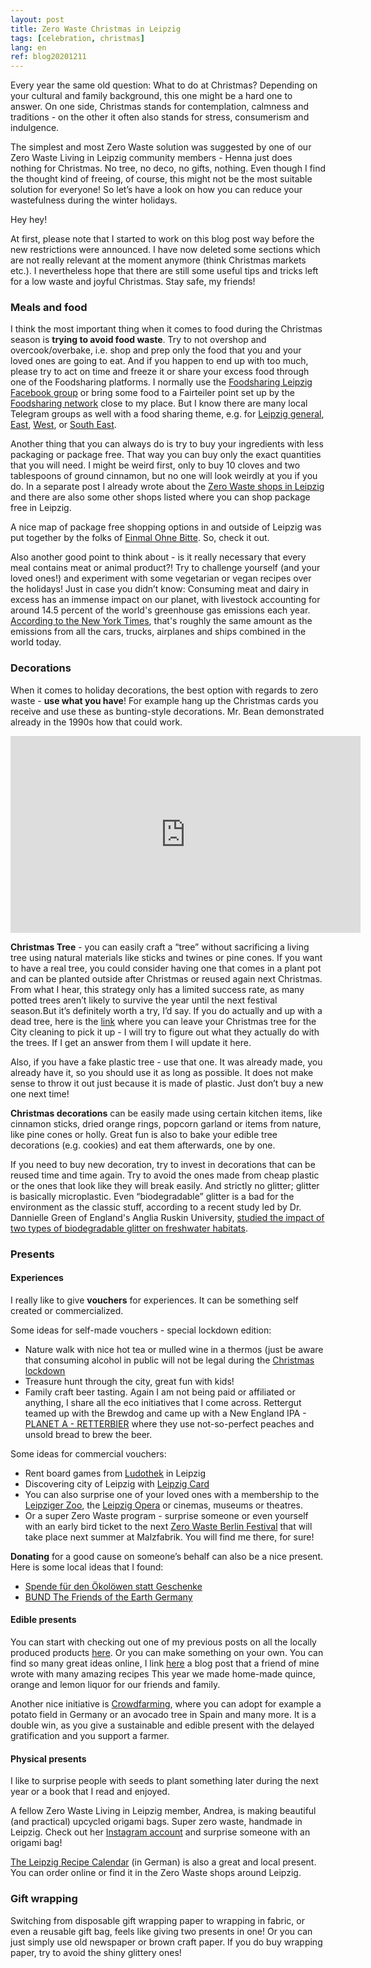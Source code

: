 ```yaml
---
layout: post
title: Zero Waste Christmas in Leipzig
tags: [celebration, christmas]
lang: en
ref: blog20201211
---
```


Every year the same old question: What to do at Christmas? Depending on your cultural and family background, this one might be a hard one to answer. On one side, Christmas stands for contemplation, calmness and traditions - on the other it often also stands for stress, consumerism and indulgence.

The simplest and most Zero Waste solution was suggested by one of our Zero Waste Living in Leipzig community members - Henna just does nothing for Christmas. No tree, no deco, no gifts, nothing. Even though I find the thought kind of freeing, of course, this might not be the most suitable solution for everyone! So let’s have a look on how you can reduce your wastefulness during the winter holidays. 


Hey hey!

At first, please note that I started to work on this blog post way before the new restrictions were announced. I have now deleted some sections which are not really relevant at the moment anymore (think Christmas markets etc.). I nevertheless hope that there are still some useful tips and tricks left for a low waste and joyful Christmas. Stay safe, my friends!

### Meals and food

I think the most important thing when it comes to food during the Christmas season is <strong>trying to avoid food waste</strong>. 
Try to not overshop and overcook/overbake, i.e. shop and prep only the food that you and your loved ones are going to eat. And if you happen to end up with too much, please try to act on time and freeze it or share your excess food through one of the Foodsharing platforms. I normally use the [Foodsharing Leipzig Facebook group]( https://www.facebook.com/groups/443121132402475) or bring some food to a Fairteiler point set up by the [Foodsharing network](https://foodsharing.de/) close to my place. But I know there are many local Telegram groups as well with a food sharing theme, e.g. for [Leipzig general](https://t.me/FoodSharingLE), [East](https://t.me/foodsharing_LE_Ost), [West](https://t.me/foodsharing_LE_West), or [South East](https://t.me/foodsharing_LE_Suedost).

Another thing that you can always do is try to buy your ingredients with less packaging or package free. That way you can buy only the exact quantities that you will need. I might be weird first, only to buy 10 cloves and two tablespoons of ground cinnamon, but no one will look weirdly at you if you do. In a separate post I already wrote about the [Zero Waste shops in Leipzig](/en/package-free-shopping-in-Leipzig) and there are also some other shops listed where you can shop package free in Leipzig.

A nice map of package free shopping options in and outside of Leipzig was put together by the folks of [Einmal Ohne Bitte](https://einmalohnebitte.de/en/geschaefte/karte_bundesland/Sachsen/). So, check it out.

Also another good point to think about - is it really necessary that every meal contains meat or animal product?! Try to challenge yourself (and your loved ones!) and experiment with some vegetarian or vegan recipes over the holidays! Just in case you didn’t know: Consuming meat and dairy in excess has an immense impact on our planet, with livestock accounting for around 14.5 percent of the world's greenhouse gas emissions each year. [According to the New York Times](https://www.nytimes.com/interactive/2019/04/30/dining/climate-change-food-eating-habits.html#:~:text=Meat%20and%20dairy%2C%20particularly%20from,combined%20in%20the%20world%20today), that's roughly the same amount as the emissions from all the cars, trucks, airplanes and ships combined in the world today.

### Decorations

When it comes to holiday decorations, the best option with regards to zero waste  - <strong>use what you have</strong>!
For example hang up the Christmas cards you receive and use these as bunting-style decorations. Mr. Bean demonstrated already in the 1990s how that could work.

<iframe width="560" height="315" src="https://www.youtube.com/embed/HKUY_gOxLas?start=736" frameborder="0" allow="accelerometer; autoplay; clipboard-write; encrypted-media; gyroscope; picture-in-picture" allowfullscreen></iframe>

<strong>Christmas Tree</strong> - you can easily craft a “tree” without sacrificing a living tree using natural materials like sticks and twines or pine cones. 
If you want to have a real tree, you could consider having one that comes in a plant pot and can be planted outside after Christmas or reused again next Christmas. From what I hear, this strategy only has a limited success rate, as many potted trees aren’t likely to survive the year until the next festival season.But it’s definitely worth a try, I’d say.
If you do actually and up with a dead tree, here is the [link](https://www.leipzig.de/freizeit-kultur-und-tourismus/veranstaltungen-und-termine/weihnachten/ablagestellen-fuer-weihnachtsbaeume/) where you can leave your Christmas tree for the City cleaning to pick it up - I will try to figure out what they actually do with the trees. If I get an answer from them I will update it here. 


Also, if you have a fake plastic tree - use that one. It was already made, you already have it, so you should use it as long as possible. It does not make sense to throw it out just because it is made of plastic. Just don’t buy a new one next time!

<strong>Christmas decorations</strong> can be easily made using certain kitchen items, like cinnamon sticks, dried orange rings, popcorn garland or items from nature, like pine cones or holly. Great fun is also to bake your edible tree decorations (e.g. cookies) and eat them afterwards, one by one.

If you need to buy new decoration, try to invest in decorations that can be reused time and time again. Try to avoid the ones made from cheap plastic or the ones that look like they will break easily. And strictly no glitter; glitter is basically microplastic. Even “biodegradable” glitter is a bad for the environment as the classic stuff, according to a recent study led by Dr. Dannielle Green of England's Anglia Ruskin University, [studied the impact of two types of biodegradable glitter on freshwater habitats](https://aru.ac.uk/news/glitter-litter-could-be-damaging-rivers-study).


### Presents

#### Experiences

I really like to give <strong>vouchers</strong> for experiences. It can be something self created or commercialized.

Some ideas for self-made vouchers - special lockdown edition:
- Nature walk with nice hot tea or mulled wine in a thermos (just be aware that consuming alcohol in public will not be legal during the [Christmas lockdown](https://www.bbc.com/news/world-europe-55292614)
- Treasure hunt through the city, great fun with kids!
- Family craft beer tasting. Again I am not being paid or affiliated or anything, I share all the eco initiatives that I come across. Rettergut teamed up with the Brewdog and came up with a New England IPA - [PLANET A - RETTERBIER](https://www.doerrwerk.de/rettergut/243/planet-a-retterbier) where they use not-so-perfect peaches and unsold bread to brew the beer.


Some ideas for commercial vouchers:
- Rent board games from [Ludothek](https://www.ludothek.de/gutscheine/spieleverleih/gutscheine) in Leipzig
- Discovering city of Leipzig with [Leipzig Card](https://www.leipzig.travel/en/offers/welcome-cards/leipzig-cards/) 
- You can also surprise one of your loved ones with a membership to the [Leipziger Zoo](https://www.zoo-leipzig.de/zoobesuch-planen/preise-tickets/#accordion-section22), the [Leipzig Opera](https://www.oper-leipzig.de/de/service-preise)  or cinemas, museums or theatres.
- Or a super Zero Waste program - surprise someone or even yourself with an early bird ticket to the next [Zero Waste Berlin Festival](https://zerowasteberlinfestival.com/a-sustainable-xmas-for-the-planet/#buyticket) that will take place next summer at Malzfabrik. You will find me there, for sure!

<strong>Donating</strong> for a good cause on someone’s behalf can also be a nice present. Here is some local ideas that I found:
- [Spende für den Ökolöwen statt Geschenke](https://www.oekoloewe.de/spenden-statt-geschenke.html)
- [BUND The Friends of the Earth Germany](https://www.bund.net/?id=425)

#### Edible presents

You can start with checking out one of my previous posts on all the locally produced products [here](/en/products-of-leipzig/).
Or you can make something on your own. You can find so many great ideas online, I link [here](https://comingtozero.com/tag/edible-gifts/) a blog post that a friend of mine wrote with many amazing recipes 
This year we made home-made quince, orange and lemon liquor for our friends and family.

Another nice initiative is [Crowdfarming](https://www.crowdfarming.com/en/farmers-market), where you can adopt for example a potato field in Germany or an avocado tree in Spain and many more. It is a double win, as you give a sustainable and edible present with the delayed gratification and you support a farmer.

#### Physical presents

I like to surprise people with seeds to plant something later during the next year or a book that I read and enjoyed.

A fellow Zero Waste Living in Leipzig member, Andrea, is making beautiful (and practical) upcycled origami bags. Super zero waste, handmade in Leipzig. Check out her [Instagram account](https://www.instagram.com/frauguacamole/) and surprise someone with an origami bag! 

[The Leipzig Recipe Calendar](https://ernaehrungsrat-leipzig.org/rezeptekalender/) (in German) is also a great and local present. You can order online or find it in the Zero Waste shops around Leipzig.

### Gift wrapping

Switching from disposable gift wrapping paper to wrapping in fabric, or even a reusable gift bag, feels like giving two presents in one! Or you can just simply use old newspaper or brown craft paper.
If you do buy wrapping paper, try to avoid the shiny glittery ones!
